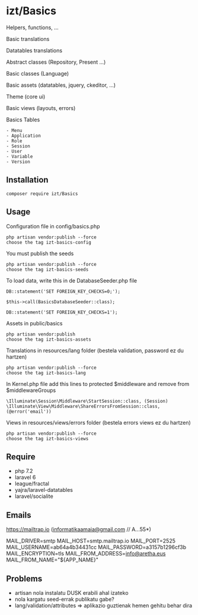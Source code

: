 # izt/Basics

Helpers, functions, ...

Basic translations

Datatables translations

Abstract classes (Repository, Present ...)

Basic classes (Language)

Basic assets (datatables, jquery, ckeditor, ...)

Theme (core ui)

Basic views (layouts, errors)

Basics Tables

    - Menu
    - Application    
    - Role
    - Session
    - User
    - Variable
    - Version
    
## Installation

```
composer require izt/Basics
```

## Usage

Configuration file in config/basics.php

```
php artisan vendor:publish --force   
choose the tag izt-basics-config
```

You must publish the seeds
```
php artisan vendor:publish --force    
choose the tag izt-basics-seeds
```
To load data, write this in de DatabaseSeeder.php file
```
DB::statement('SET FOREIGN_KEY_CHECKS=0;');

$this->call(BasicsDatabaseSeeder::class);

DB::statement('SET FOREIGN_KEY_CHECKS=1');

```     
Assets in public/basics
```
php artisan vendor:publish   
choose the tag izt-basics-assets
```

Translations in resources/lang folder (bestela validation, password ez du hartzen)
```
php artisan vendor:publish --force   
choose the tag izt-basics-lang
```

In Kernel.php file add this lines to protected $middleware and remove from $middlewareGroups

```
\Illuminate\Session\Middleware\StartSession::class, (Session)
\Illuminate\View\Middleware\ShareErrorsFromSession::class, (@error('email'))
```

Views in resources/views/errors folder (bestela errors views ez du hartzen)
```
php artisan vendor:publish --force   
choose the tag izt-basics-views
```

## Require

- php 7.2
- laravel 6
- league/fractal
- yajra/laravel-datatables
- laravel/socialite

## Emails 

https://mailtrap.io (informatikaamaia@gmail.com // A...55*)

MAIL_DRIVER=smtp
MAIL_HOST=smtp.mailtrap.io
MAIL_PORT=2525
MAIL_USERNAME=ab64a4b34431cc
MAIL_PASSWORD=a3157b1296cf3b
MAIL_ENCRYPTION=tls
MAIL_FROM_ADDRESS=info@aretha.eus
MAIL_FROM_NAME="${APP_NAME}"

## Problems
 
- artisan nola instalatu DUSK erabili ahal izateko    
- nola kargatu seed-errak publikatu gabe?
- lang/validation/attributes => aplikazio guztienak hemen gehitu behar dira
